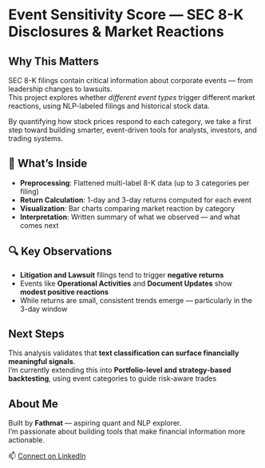 # Event Sensitivity Score — SEC 8-K Disclosures & Market Reactions

## Why This Matters
SEC 8-K filings contain critical information about corporate events — from leadership changes to lawsuits.  
This project explores whether *different event types* trigger different market reactions, using NLP-labeled filings and historical stock data.

By quantifying how stock prices respond to each category, we take a first step toward building smarter, event-driven tools for analysts, investors, and trading systems.




## 📁 What’s Inside
- **Preprocessing**: Flattened multi-label 8-K data (up to 3 categories per filing)
- **Return Calculation**: 1-day and 3-day returns computed for each event
- **Visualization**: Bar charts comparing market reaction by category
- **Interpretation**: Written summary of what we observed — and what comes next



## 🔍 Key Observations

- **Litigation and Lawsuit** filings tend to trigger **negative returns**
- Events like **Operational Activities** and **Document Updates** show **modest positive reactions**
- While returns are small, consistent trends emerge — particularly in the 3-day window



## Next Steps

This analysis validates that **text classification can surface financially meaningful signals**.  
I’m currently extending this into **Portfolio-level and strategy-based backtesting**, using event categories to guide risk-aware trades  




## About Me

Built by **Fathmat** — aspiring quant and NLP explorer.  
I’m passionate about building tools that make financial information more actionable.

📫 [Connect on LinkedIn](www.linkedin.com/in/fathmat-bakayoko-30715024a)
